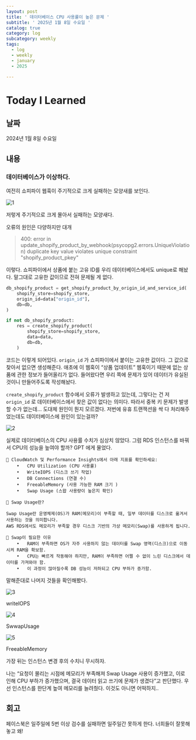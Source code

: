 ```yaml
---
layout: post
title: ' 데이터베이스 CPU 사용률이 높은 문제 '
subtitle: ' 2025년 1월 8일 수요일 '
catalog: true
category: log
subcategory: weekly
tags:
  - log
  - weekly
  - january
  - 2025

---
```


# Today I Learned

## 날짜

2024년 1월 8일 수요일

## 내용

### 데이터베이스가 이상하다.

여전히 쇼피파이 웹훅이 주기적으로 크게 실패하는 모양새를 보인다.

![1](https://cdn.jsdelivr.net/gh/junsoopooh/junsoopooh.github.io/img/log/2025/01/08/1.webp)

저렇게 주기적으로 크게 몰아서 실패하는 모양새다.

오류의 원인은 다양하지만 대개 

> 400: error in update_shopify_product_by_webhook(psycopg2.errors.UniqueViolation) duplicate key value violates unique constraint "shopify_product_pkey"
> 

이렇다. 쇼피파이에서 상품에 붙는 고유 ID를 우리 데이터베이스에서도 unique로 해놨다. 말그대로 고유한 값이므로 전혀 문제될 게 없다. 

```python
db_shopify_product = get_shopify_product_by_origin_id_and_service_id(
    shopify_store=shopify_store,
    origin_id=data["origin_id"],
    db=db,
)

if not db_shopify_product:
    res = create_shopify_product(
        shopify_store=shopify_store,
        data=data,
        db=db,
    )
```

 코드는 이렇게 되어있다. `origin_id` 가 쇼피파이에서 붙이는 고유한 값이다. 그 값으로 찾아서 없으면 생성해준다. 애초에 이 웹훅이 “상품 업데이트” 웹훅이기 때문에 없는 상품에 관한 정보가 들어올리가 없다. 들어왔다면 우리 쪽에 문제가 있어 데이터가 유실된 것이니 만들어주도록 작성해놨다.

 `create_shopify_product` 함수에서 오류가 발생하고 있는데, 그렇다는 건 저 `origin_id` 로 데이터베이스에서 찾은 값이 없다는 의미다. 따라서 중복 키 문제가 발생할 수가 없는데… 도대체 원인이 뭔지 모르겠다. 저번에 유휴 트랜잭션을 싹 다 처리해주었는데도 데이터베이스에 원인이 있는걸까? 

![2](https://cdn.jsdelivr.net/gh/junsoopooh/junsoopooh.github.io/img/log/2025/01/08/2.webp)

실제로 데이터베이스의 CPU 사용률 수치가 심상치 않았다. 그럼 RDS 인스턴스를 바꿔서 CPU의 성능을 높여야 할까? GPT 에게 물었다.

```
📌 CloudWatch 및 Performance Insights에서 아래 지표를 확인하세요:
	•	CPU Utilization (CPU 사용률)
	•	WriteIOPS (디스크 쓰기 작업)
	•	DB Connections (연결 수)
	•	FreeableMemory (사용 가능한 RAM 크기 )
	•	Swap Usage (스왑 사용량이 높은지 확인)

📌 Swap Usage란?

Swap Usage란 운영체제(OS)가 RAM(메모리)이 부족할 때, 일부 데이터를 디스크로 옮겨서 사용하는 것을 의미합니다.
AWS RDS에서도 메모리가 부족할 경우 디스크 기반의 가상 메모리(Swap)를 사용하게 됩니다.

📌 Swap이 필요한 이유
	•	RAM이 부족하면 OS가 자주 사용하지 않는 데이터를 Swap 영역(디스크)으로 이동시켜 RAM을 확보함.
	•	CPU는 빠르게 작동해야 하지만, RAM이 부족하면 어쩔 수 없이 느린 디스크에서 데이터를 가져와야 함.
	•	이 과정이 많아질수록 DB 성능이 저하되고 CPU 부하가 증가함.
```

말해준대로 나머지 것들을 확인해봤다.

![3](https://cdn.jsdelivr.net/gh/junsoopooh/junsoopooh.github.io/img/log/2025/01/08/3.webp)

writeIOPS

![4](https://cdn.jsdelivr.net/gh/junsoopooh/junsoopooh.github.io/img/log/2025/01/08/4.webp)

SwwapUsage

![5](https://cdn.jsdelivr.net/gh/junsoopooh/junsoopooh.github.io/img/log/2025/01/08/5.webp)

FreeableMemory

가장 뒤는 인스턴스 변경 후의 수치니 무시하자.

나는 “요청이 몰리는 시점에 메모리가 부족해져 Swap Usage 사용이 증가했고, 이로 인해 CPU 부하가 증가했으며, 결국 데이터 읽고 쓰기에 문제가 생겼다”고 판단했다. 우선 인스턴스를 한단계 높여  메모리를 늘려줬다. 이것도 아니면 어떡하지..

## 회고

페이스북은 일주일에 5번 이상 검수를 실패하면 일주일간 못하게 한다. 너희들이 잘못해놓고 왜!